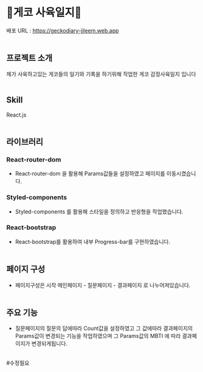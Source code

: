 
# 🦎게코 사육일지🦎

배포 URL : https://geckodiary-jjleem.web.app
<br /><br />
## 프로젝트 소개

제가 사육하고있는 게코들의 일기와 기록을 하기위해 작업한 게코 감정사육일지 입니다
<br /><br />
## Skill

React.js
<br /><br />
## 라이브러리

### React-router-dom

* React-router-dom 을 활용해 Params값들을 설정하였고 페이지를 이동시켰습니다.
  
### Styled-components

* Styled-components 를 활용해 스타일을 정의하고 반응형을 작업했습니다.

### React-bootstrap

* React-bootstrap를 활용하여 내부 Progress-bar를 구현하였습니다.
<br /><br />
## 페이지 구성
* 페이지구성은 시작 메인페이지 - 질문페이지 - 결과페이지 로 나누어져있습니다.
<br /><br />

## 주요 기능
* 질문페이지의 질문의 답에따라 Count값을 설정하였고 그 값에따라 결과페이지의 Params값이 변경되는 기능을 작업하였으며 그 Params값의 MBTI 에 따라 결과페이지가 변경되게됩니다.
<br /><br />

#수정필요

